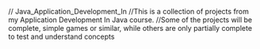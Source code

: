// Java_Application_Development_In
//This is a collection of projects from my Application Development In Java course. 
//Some of the projects will be complete, simple games or similar, while others are only partially complete to test and understand concepts
